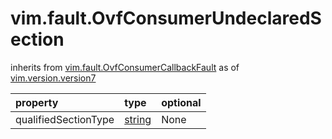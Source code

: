 vim.fault.OvfConsumerUndeclaredSection
======================================
inherits from [vim.fault.OvfConsumerCallbackFault](docs/vim.fault.OvfConsumerCallbackFault.md)
as of [vim.version.version7](docs/vim.version.md)

| property | type | optional |
|:---------|:-----|:---------|
| qualifiedSectionType | [string](string.md "string") | None |
